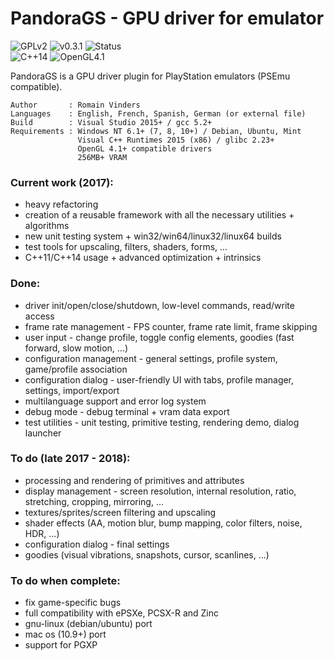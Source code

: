 # PandoraGS - GPU driver for emulator
![GPLv2](https://img.shields.io/badge/license-GPL2-blue.svg)
![v0.3.1](https://img.shields.io/badge/latest-v0.3.1-blue.svg)
![Status](https://img.shields.io/badge/status-not_ready-red.svg)
<br/>
![C++14](https://img.shields.io/badge/language-C++14-lightgrey.svg)
![OpenGL4.1](https://img.shields.io/badge/api-OpenGL_4.1-lightgrey.svg)

PandoraGS is a GPU driver plugin for PlayStation emulators (PSEmu compatible).

    Author       : Romain Vinders
    Languages    : English, French, Spanish, German (or external file)
    Build        : Visual Studio 2015+ / gcc 5.2+
    Requirements : Windows NT 6.1+ (7, 8, 10+) / Debian, Ubuntu, Mint 
                   Visual C++ Runtimes 2015 (x86) / glibc 2.23+
                   OpenGL 4.1+ compatible drivers
                   256MB+ VRAM

                   
### Current work (2017):
* heavy refactoring
* creation of a reusable framework with all the necessary utilities + algorithms
* new unit testing system + win32/win64/linux32/linux64 builds
* test tools for upscaling, filters, shaders, forms, ...
* C++11/C++14 usage + advanced optimization + intrinsics


### Done:
* driver init/open/close/shutdown, low-level commands, read/write access
* frame rate management - FPS counter, frame rate limit, frame skipping
* user input - change profile, toggle config elements, goodies (fast forward, slow motion, ...)
* configuration management - general settings, profile system, game/profile association
* configuration dialog - user-friendly UI with tabs, profile manager, settings, import/export
* multilanguage support and error log system
* debug mode - debug terminal + vram data export
* test utilities - unit testing, primitive testing, rendering demo, dialog launcher

### To do (late 2017 - 2018):
* processing and rendering of primitives and attributes
* display management - screen resolution, internal resolution, ratio, stretching, cropping, mirroring, ...
* textures/sprites/screen filtering and upscaling
* shader effects (AA, motion blur, bump mapping, color filters, noise, HDR, ...)
* configuration dialog - final settings
* goodies (visual vibrations, snapshots, cursor, scanlines, ...)

### To do when complete:
* fix game-specific bugs
* full compatibility with ePSXe, PCSX-R and Zinc
* gnu-linux (debian/ubuntu) port
* mac os (10.9+) port
* support for PGXP
